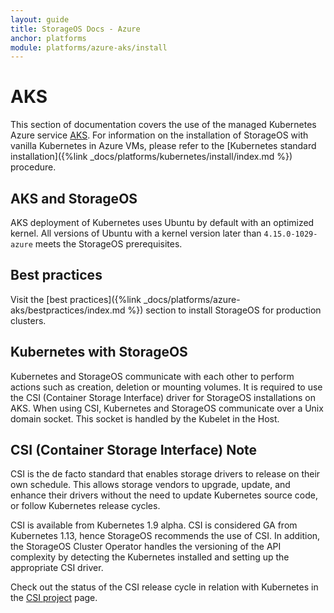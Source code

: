 ```yaml
---
layout: guide
title: StorageOS Docs - Azure
anchor: platforms
module: platforms/azure-aks/install
---
```


# AKS

This section of documentation covers the use of the managed Kubernetes Azure
service [AKS](https://azure.microsoft.com/en-gb/services/kubernetes-service/).
For information on the installation of StorageOS with vanilla Kubernetes in Azure
VMs, please refer to the [Kubernetes standard installation]({%link
_docs/platforms/kubernetes/install/index.md %}) procedure.


## AKS and StorageOS

AKS deployment of Kubernetes uses Ubuntu by default with an optimized kernel.
All versions of Ubuntu with a kernel version later than `4.15.0-1029-azure`
meets the StorageOS prerequisites.

## Best practices

Visit the [best practices]({%link
_docs/platforms/azure-aks/bestpractices/index.md %}) section to install
StorageOS for production clusters.

## Kubernetes with StorageOS

Kubernetes and StorageOS communicate with each other to perform actions such as
creation, deletion or mounting volumes. It is required to use the CSI
(Container Storage Interface) driver for StorageOS installations on AKS. When
using CSI, Kubernetes and StorageOS communicate over a Unix domain socket. This
socket is handled by the Kubelet in the Host.

## CSI (Container Storage Interface) Note

CSI is the de facto standard that enables storage drivers to release on their
own schedule. This allows storage vendors to upgrade, update, and enhance their
drivers without the need to update Kubernetes source code, or follow Kubernetes
release cycles.

CSI is available from Kubernetes 1.9 alpha. CSI is considered GA from
Kubernetes 1.13, hence StorageOS recommends the use of CSI. In addition, the
StorageOS Cluster Operator handles the versioning of the API complexity by
detecting the Kubernetes installed and setting up the appropriate CSI driver.

Check out the status of the CSI release cycle in relation with Kubernetes in
the [CSI project](https://kubernetes-csi.github.io/docs/) page.
